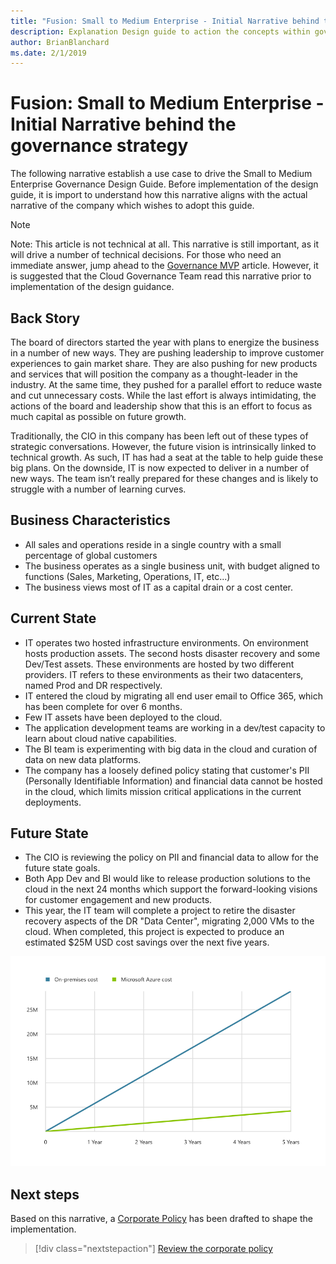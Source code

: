 ```yaml
---
title: "Fusion: Small to Medium Enterprise - Initial Narrative behind the governance strategy"
description: Explanation Design guide to action the concepts within governance.
author: BrianBlanchard
ms.date: 2/1/2019
---
```


# Fusion: Small to Medium Enterprise - Initial Narrative behind the governance strategy

The following narrative establish a use case to drive the Small to Medium Enterprise Governance Design Guide. Before implementation of the design guide, it is import to understand how this narrative aligns with the actual narrative of the company which wishes to adopt this guide.

> [!NOTE]
> Note: This article is not technical at all. This narrative is still important, as it will drive a number of technical decisions. For those who need an immediate answer, jump ahead to the [Governance MVP](governance-mvp.mp) article. However, it is suggested that the Cloud Governance Team read this narrative prior to implementation of the design guidance.

## Back Story

The board of directors started the year with plans to energize the business in a number of new ways. They are pushing leadership to improve customer experiences to gain market share. They are also pushing for new products and services that will position the company as a thought-leader in the industry. At the same time, they pushed for a parallel effort to reduce waste and cut unnecessary costs. While the last effort is always intimidating, the actions of the board and leadership show that this is an effort to focus as much capital as possible on future growth.

Traditionally, the CIO in this company has been left out of these types of strategic conversations. However, the future vision is intrinsically linked to technical growth. As such, IT has had a seat at the table to help guide these big plans. On the downside, IT is now expected to deliver in a number of new ways. The team isn’t really prepared for these changes and is likely to struggle with a number of learning curves.

## Business Characteristics

* All sales and operations reside in a single country with a small percentage of global customers
* The business operates as a single business unit, with budget aligned to functions (Sales, Marketing, Operations, IT, etc...)
* The business views most of IT as a capital drain or a cost center.

## Current State

* IT operates two hosted infrastructure environments. On environment hosts production assets. The second hosts disaster recovery and some Dev/Test assets. These environments are hosted by two different providers. IT refers to these environments as their two datacenters, named Prod and DR respectively.
* IT entered the cloud by migrating all end user email to Office 365, which has been complete for over 6 months.
* Few IT assets have been deployed to the cloud.
* The application development teams are working in a dev/test capacity to learn about cloud native capabilities.
* The BI team is experimenting with big data in the cloud and curation of data on new data platforms.
* The company has a loosely defined policy stating that customer's PII (Personally Identifiable Information) and financial data cannot be hosted in the cloud, which limits mission critical applications in the current deployments.

## Future State

* The CIO is reviewing the policy on PII and financial data to allow for the future state goals.
* Both App Dev and BI would like to release production solutions to the cloud in the next 24 months which support the forward-looking visions for customer engagement and new products.
* This year, the IT team will complete a project to retire the disaster recovery aspects of the DR "Data Center", migrating 2,000 VMs to the cloud. When completed, this project is expected to produce an estimated $25M USD cost savings over the next five years.

![On-premise costs vs Azure costs demonstrating a return of $25M USD over the next five years](../../../_images/governance/calculator-small-to-medium-enterprise.png)

## Next steps

Based on this narrative, a [Corporate Policy](./corporate-policy.md) has been drafted to shape the implementation.

> [!div class="nextstepaction"]
> [Review the corporate policy](./corporate-policy.md)
